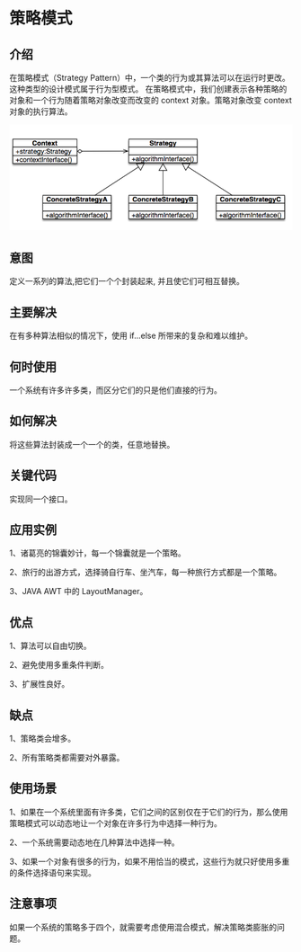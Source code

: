 # 策略模式

## 介绍
在策略模式（Strategy Pattern）中，一个类的行为或其算法可以在运行时更改。这种类型的设计模式属于行为型模式。
在策略模式中，我们创建表示各种策略的对象和一个行为随着策略对象改变而改变的 context 对象。策略对象改变 context 对象的执行算法。

![策略模式.png](策略模式.png)

## 意图

定义一系列的算法,把它们一个个封装起来, 并且使它们可相互替换。

## 主要解决

在有多种算法相似的情况下，使用 if...else 所带来的复杂和难以维护。

## 何时使用

一个系统有许多许多类，而区分它们的只是他们直接的行为。

## 如何解决

将这些算法封装成一个一个的类，任意地替换。

## 关键代码

实现同一个接口。

## 应用实例

1、诸葛亮的锦囊妙计，每一个锦囊就是一个策略。 

2、旅行的出游方式，选择骑自行车、坐汽车，每一种旅行方式都是一个策略。 

3、JAVA AWT 中的 LayoutManager。

## 优点

1、算法可以自由切换。 

2、避免使用多重条件判断。 

3、扩展性良好。

## 缺点

1、策略类会增多。 

2、所有策略类都需要对外暴露。

## 使用场景

1、如果在一个系统里面有许多类，它们之间的区别仅在于它们的行为，那么使用策略模式可以动态地让一个对象在许多行为中选择一种行为。 

2、一个系统需要动态地在几种算法中选择一种。 

3、如果一个对象有很多的行为，如果不用恰当的模式，这些行为就只好使用多重的条件选择语句来实现。

## 注意事项

如果一个系统的策略多于四个，就需要考虑使用混合模式，解决策略类膨胀的问题。